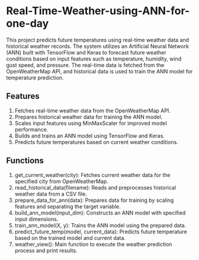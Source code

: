 # Real-Time-Weather-using-ANN-for-one-day

This project predicts future temperatures using real-time weather data and historical weather records. The system utilizes an Artificial Neural Network (ANN) built with TensorFlow and Keras to forecast future weather conditions based on input features such as temperature, humidity, wind gust speed, and pressure. The real-time data is fetched from the OpenWeatherMap API, and historical data is used to train the ANN model for temperature prediction.

## Features
1. Fetches real-time weather data from the OpenWeatherMap API.
2. Prepares historical weather data for training the ANN model.
3. Scales input features using MinMaxScaler for improved model performance.
4. Builds and trains an ANN model using TensorFlow and Keras.
5. Predicts future temperatures based on current weather conditions.

## Functions
1. get_current_weather(city): Fetches current weather data for the specified city from OpenWeatherMap.
2. read_historical_data(filename): Reads and preprocesses historical weather data from a CSV file.
3. prepare_data_for_ann(data): Prepares data for training by scaling features and separating the target variable.
4. build_ann_model(input_dim): Constructs an ANN model with specified input dimensions.
5. train_ann_model(X, y): Trains the ANN model using the prepared data.
6. predict_future_temp(model, current_data): Predicts future temperature based on the trained model and current data.
7. weather_view(): Main function to execute the weather prediction process and print results.

